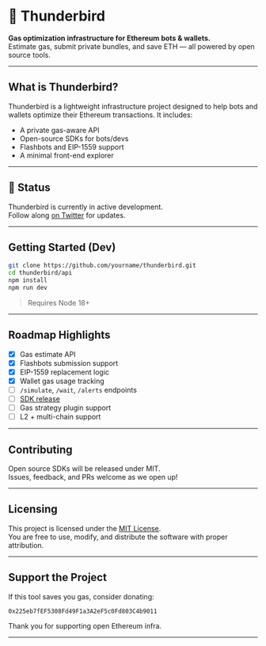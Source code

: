 # 🦅 Thunderbird

**Gas optimization infrastructure for Ethereum bots & wallets.**  
Estimate gas, submit private bundles, and save ETH — all powered by open source tools.

---

## What is Thunderbird?

Thunderbird is a lightweight infrastructure project designed to help bots and wallets optimize their Ethereum transactions. It includes:

- A private gas-aware API
- Open-source SDKs for bots/devs
- Flashbots and EIP-1559 support
- A minimal front-end explorer

---

## 🚧 Status

Thunderbird is currently in active development.  
Follow along [on Twitter](https://twitter.com/thunderbirdtx) for updates.

---


##  Getting Started (Dev)

```bash
git clone https://github.com/yourname/thunderbird.git
cd thunderbird/api
npm install
npm run dev
```

> Requires Node 18+

---

##  Roadmap Highlights

- [x] Gas estimate API
- [x] Flashbots submission support
- [x] EIP-1559 replacement logic
- [x] Wallet gas usage tracking
- [ ] `/simulate`, `/wait`, `/alerts` endpoints
- [ ] [SDK release](https://github.com/thunderbirdtx/thunderbird)
- [ ] Gas strategy plugin support
- [ ] L2 + multi-chain support

---

##  Contributing

Open source SDKs will be released under MIT.  
Issues, feedback, and PRs welcome as we open up!

---

## Licensing

This project is licensed under the [MIT License](https://opensource.org/licenses/MIT).  
You are free to use, modify, and distribute the software with proper attribution.

---

##  Support the Project

If this tool saves you gas, consider donating:

```
0x225eb7fEF5308Fd49F1a3A2eF5c0Fd803C4b9011
```

Thank you for supporting open Ethereum infra.

---
